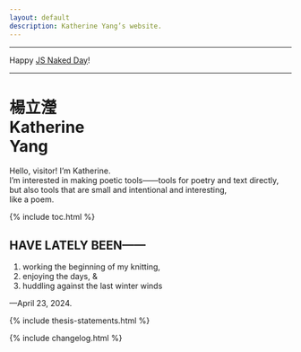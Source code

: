 ```yaml
---
layout: default
description: Katherine Yang’s website.
---
```


<div class="banner">
  <hr>
  <p>
    Happy <a href="https://js-naked-day.org/">JS Naked Day</a>!
  </p>
  <hr>
</div>

<div class="intro">
    
  <h1 class="name">
    <div lang="zh">楊立瀅</div>
    <div>Katherine<br>Yang</div>
  </h1>
  <div>
    <p>
      Hello, visitor! I’m Katherine.<br>
      I’m interested in making poetic tools——tools for poetry and text directly, but also tools that are small and intentional and interesting,<br>
      like a poem.
    </p>
  </div>
</div>

<div class="section">
  <nav>
    {% include toc.html %}
  </nav>
</div>

<div class="section">
  <div class="section--header">
    <h2>HAVE LATELY BEEN——</h2>
  </div>
  <div class="section--body">
    <ol class="lately">
      <li>working the beginning of my knitting,</li>
      <li>enjoying the days, &</li>
      <li>huddling against the last winter winds</li>
    </ol>
    <p>—<time datetime="2024-04-23">April 23, 2024</time>.</p>
  </div>
</div>

{% include thesis-statements.html %}

{% include changelog.html %}